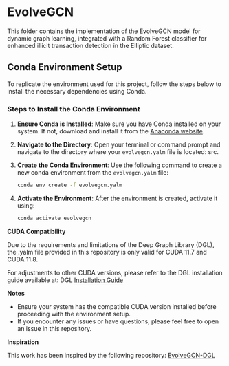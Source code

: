 # EvolveGCN

This folder contains the implementation of the EvolveGCN model for dynamic graph learning, integrated with a Random Forest classifier for enhanced illicit transaction detection in the Elliptic dataset.

## Conda Environment Setup

To replicate the environment used for this project, follow the steps below to install the necessary dependencies using Conda.

### Steps to Install the Conda Environment

1. **Ensure Conda is Installed**: Make sure you have Conda installed on your system. If not, download and install it from the [Anaconda website](https://www.anaconda.com/products/distribution#download-section).

2. **Navigate to the Directory**: Open your terminal or command prompt and navigate to the directory where your `evolvegcn.yalm` file is located: src.

3. **Create the Conda Environment**: Use the following command to create a new conda environment from the `evolvegcn.yalm` file:
   ```sh
   conda env create -f evolvegcn.yalm

4. **Activate the Environment**: After the environment is created, activate it using:
   ```sh
   conda activate evolvegcn

**CUDA Compatibility**

Due to the requirements and limitations of the Deep Graph Library (DGL), the .yalm file provided in this repository is only valid for CUDA 11.7 and CUDA 11.8.

For adjustments to other CUDA versions, please refer to the DGL installation guide available at: DGL [Installation Guide](https://www.dgl.ai/pages/start.html)

**Notes**

   - Ensure your system has the compatible CUDA version installed before proceeding with the environment setup.
   - If you encounter any issues or have questions, please feel free to open an issue in this repository.

**Inspiration**

This work has been inspired by the following repository: [EvolveGCN-DGL](https://github.com/maqy1995/EvolveGCN-DGL)
